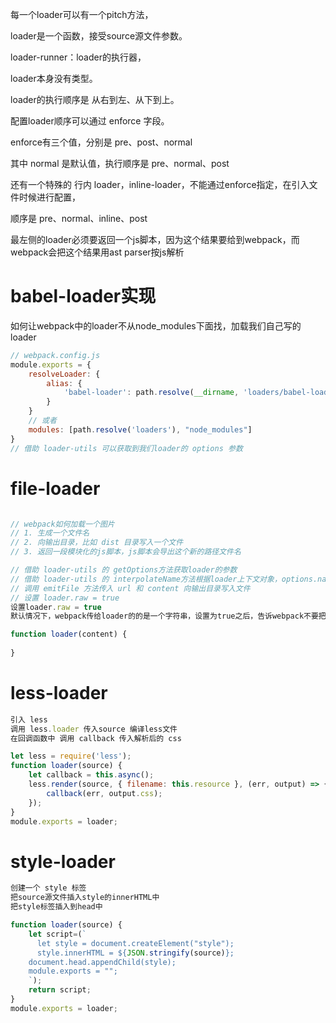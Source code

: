 每一个loader可以有一个pitch方法，

loader是一个函数，接受source源文件参数。

loader-runner：loader的执行器，



loader本身没有类型。



loader的执行顺序是 从右到左、从下到上。

配置loader顺序可以通过 enforce 字段。

enforce有三个值，分别是 pre、post、normal

其中 normal 是默认值，执行顺序是 pre、normal、post

还有一个特殊的 行内 loader，inline-loader，不能通过enforce指定，在引入文件时候进行配置，

顺序是 pre、normal、inline、post



最左侧的loader必须要返回一个js脚本，因为这个结果要给到webpack，而webpack会把这个结果用ast parser按js解析



# babel-loader实现

如何让webpack中的loader不从node_modules下面找，加载我们自己写的loader

```js
// webpack.config.js
module.exports = {
    resolveLoader: {
        alias: {
            'babel-loader': path.resolve(__dirname, 'loaders/babel-loader.js')
        }
    }
    // 或者
    modules: [path.resolve('loaders'), "node_modules"]
}
// 借助 loader-utils 可以获取到我们loader的 options 参数
```



# file-loader

```js

// webpack如何加载一个图片
// 1. 生成一个文件名
// 2. 向输出目录，比如 dist 目录写入一个文件
// 3. 返回一段模块化的js脚本，js脚本会导出这个新的路径文件名

// 借助 loader-utils 的 getOptions方法获取loader的参数
// 借助 loader-utils 的 interpolateName方法根据loader上下文对象，options.name，source获取一个唯一的文件名 url
// 调用 emitFile 方法传入 url 和 content 向输出目录写入文件
// 设置 loader.raw = true 
设置loader.raw = true 
默认情况下，webpack传给loader的的是一个字符串，设置为true之后，告诉webpack不要把源文件内容给我转成字符串，保留buff就可以了

function loader(content) {
    
}
```



# less-loader

```js
引入 less
调用 less.loader 传入source 编译less文件
在回调函数中 调用 callback 传入解析后的 css

let less = require('less');
function loader(source) {
    let callback = this.async();
    less.render(source, { filename: this.resource }, (err, output) => {
        callback(err, output.css);
    });
}
module.exports = loader;
```





# style-loader

```js
创建一个 style 标签
把source源文件插入style的innerHTML中
把style标签插入到head中

function loader(source) {
    let script=(`
      let style = document.createElement("style");
      style.innerHTML = ${JSON.stringify(source)};
    document.head.appendChild(style);
    module.exports = "";
    `);
    return script;
} 
module.exports = loader;
```


